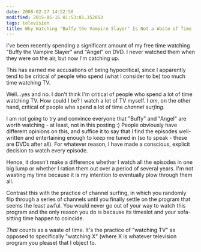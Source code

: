 ```yaml
---
date: 2008-02-27 14:52:50
modified: 2015-05-16 01:53:01.352853
tags: television
title: Why Watching "Buffy the Vampire Slayer" Is Not a Waste of Time
---
```


I've been recently spending a significant amount of my free time
watching "Buffy the Vampire Slayer" and "Angel" on DVD. I never
watched them when they were on the air, but now I'm catching up.

This has earned me accusations of being hypocritical, since I
apparently tend to be critical of people who spend (what I consider to
be) too much time watching TV.

Well...yes and no.  I don't think I'm critical of people who spend a
lot of time watching TV. How could I be? I watch a lot of TV myself. I
*am*, on the other hand, critical of people who spend a lot of time
*channel surfing*.

I am not going to try and convince everyone that "Buffy" and "Angel"
are worth watching - at least, not in this posting :) People obviously
have different opinions on this, and suffice it to say that I find the
episodes well-written and entertaining enough to keep me tuned in (so
to speak - these are DVDs after all).  For whatever reason, I have
made a conscious, explicit decision to watch every episode.

Hence, it doesn't make a difference whether I watch all the episodes
in one big lump or whether I ration them out over a period of several
years.  I'm not wasting my time because it is my intention to
eventually plow through them all.

Contrast this with the practice of channel surfing, in which you
randomly flip through a series of channels until you finally settle on
the program that seems the least awful.  You would never go out of
your way to watch this program and the only reason you do is because
its timeslot and your sofa-sitting time happen to coincide.

*That* counts as a waste of time.  It's the practice of "watching TV"
as opposed to specifically "watching X" (where X is whatever television
program you please) that I object to.